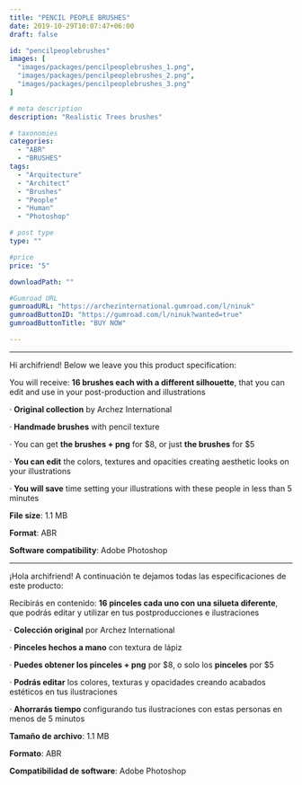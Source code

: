 ```yaml
---
title: "PENCIL PEOPLE BRUSHES"
date: 2019-10-29T10:07:47+06:00
draft: false

id: "pencilpeoplebrushes"
images: [
  "images/packages/pencilpeoplebrushes_1.png",
  "images/packages/pencilpeoplebrushes_2.png",
  "images/packages/pencilpeoplebrushes_3.png"
]

# meta description
description: "Realistic Trees brushes"

# taxonomies
categories:
  - "ABR"
  - "BRUSHES"
tags:
  - "Arquitecture"
  - "Architect"
  - "Brushes"
  - "People"
  - "Human"
  - "Photoshop"

# post type
type: ""

#price
price: "5"

downloadPath: ""

#Gumroad URL
gumroadURL: "https://archezinternational.gumroad.com/l/ninuk"
gumroadButtonID: "https://gumroad.com/l/ninuk?wanted=true"
gumroadButtonTitle: "BUY NOW"

---
```


___

Hi archifriend! Below we leave you this product specification:

You will receive: **16 brushes each with a different silhouette**, that you can edit and use in your post-production and illustrations

· **Original collection** by Archez International

· **Handmade brushes** with pencil texture

· You can get **the brushes + png** for $8, or just **the brushes** for $5

· **You can edit** the colors, textures and opacities creating aesthetic looks on your illustrations

· **You will save** time setting your illustrations with these people in less than 5 minutes

**File size**: 1.1 MB

**Format**: ABR

**Software compatibility**: Adobe Photoshop

_____

¡Hola archifriend! A continuación te dejamos todas las especificaciones de este producto:

Recibirás en contenido: **16 pinceles cada uno con una silueta diferente**, que podrás editar y utilizar en tus postproducciones e ilustraciones

· **Colección original** por Archez International

· **Pinceles hechos a mano** con textura de lápiz

· **Puedes obtener los pinceles + png** por $8, o solo los **pinceles** por $5

· **Podrás editar** los colores, texturas y opacidades creando acabados estéticos en tus ilustraciones

· **Ahorrarás tiempo** configurando tus ilustraciones con estas personas en menos de 5 minutos

**Tamaño de archivo**: 1.1 MB

**Formato**: ABR

**Compatibilidad de software**: Adobe Photoshop